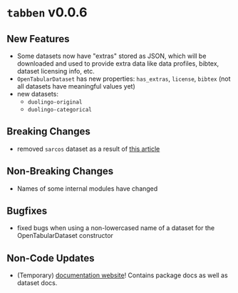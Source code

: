 # `tabben` v0.0.6

## New Features
- Some datasets now have "extras" stored as JSON, which will be downloaded and used to provide extra data like data profiles, bibtex, dataset licensing info, etc.
- `OpenTabularDataset` has new properties: `has_extras`, `license`, `bibtex` (not all datasets have meaningful values yet)
- new datasets: 
  - `duolingo-original`
  - `duolingo-categorical`

## Breaking Changes
- removed `sarcos` dataset as a result of [this article](https://www.datarobot.com/blog/running-code-and-failing-models/)

## Non-Breaking Changes
- Names of some internal modules have changed

## Bugfixes
- fixed bugs when using a non-lowercased name of a dataset for the OpenTabularDataset constructor

## Non-Code Updates
- (Temporary) [documentation website](https://umd-otb.github.io/OpenTabularDataBenchmark/)! Contains package docs as well as dataset docs.
